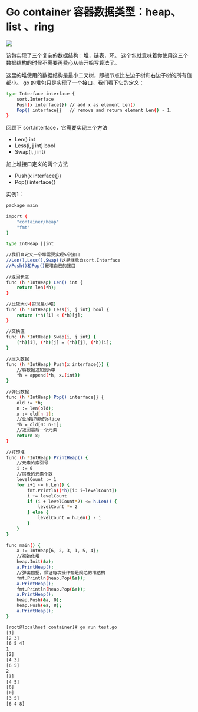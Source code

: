 #  Go container 容器数据类型：heap、list 、ring
![](https://img-blog.csdnimg.cn/6a1677133e7e426f838f9c349cd2c74d.png)



该包实现了三个复杂的数据结构：堆，链表，环。 这个包就意味着你使用这三个数据结构的时候不需要再费心从头开始写算法了。

这里的堆使用的数据结构是最小二叉树，即根节点比左边子树和右边子树的所有值都小。 go 的堆包只是实现了一个接口，我们看下它的定义：

```bash
type Interface interface {
    sort.Interface
    Push(x interface{}) // add x as element Len()
    Pop() interface{}   // remove and return element Len() - 1.
}
```
 回顾下 sort.Interface，它需要实现三个方法

 - Len() int
 - Less(i, j int) bool
 - Swap(i, j int)

加上堆接口定义的两个方法

 - Push(x interface{})
 - Pop() interface{}

实例1：
```bash
package main
 
import (
    "container/heap"
    "fmt"
)
 
type IntHeap []int
 
//我们自定义一个堆需要实现5个接口
//Len(),Less(),Swap()这是继承自sort.Interface
//Push()和Pop()是堆自已的接口
 
//返回长度
func (h *IntHeap) Len() int {
    return len(*h);
}
 
//比较大小(实现最小堆)
func (h *IntHeap) Less(i, j int) bool {
    return (*h)[i] < (*h)[j];
}
 
//交换值
func (h *IntHeap) Swap(i, j int) {
    (*h)[i], (*h)[j] = (*h)[j], (*h)[i];
}
 
//压入数据
func (h *IntHeap) Push(x interface{}) {
    //将数据追加到h中
    *h = append(*h, x.(int))
}
 
//弹出数据
func (h *IntHeap) Pop() interface{} {
    old := *h;
    n := len(old);
    x := old[n-1];
    //让h指向新的slice
    *h = old[0: n-1];
    //返回最后一个元素
    return x;
}
 
//打印堆
func (h *IntHeap) PrintHeap() {
    //元素的索引号
    i := 0
    //层级的元素个数
    levelCount := 1
    for i+1 <= h.Len() {
        fmt.Println((*h)[i: i+levelCount])
        i += levelCount
        if (i + levelCount*2) <= h.Len() {
            levelCount *= 2
        } else {
            levelCount = h.Len() - i
        }
    }
}
 
func main() {
    a := IntHeap{6, 2, 3, 1, 5, 4};
    //初始化堆
    heap.Init(&a);
    a.PrintHeap();
    //弹出数据，保证每次操作都是规范的堆结构
    fmt.Println(heap.Pop(&a));
    a.PrintHeap();
    fmt.Println(heap.Pop(&a));
    a.PrintHeap();
    heap.Push(&a, 0);
    heap.Push(&a, 8);
    a.PrintHeap();
}
```

```bash
[root@localhost container]# go run test.go 
[1]
[2 3]
[6 5 4]
1
[2]
[4 3]
[6 5]
2
[3]
[4 5]
[6]
[0]
[3 5]
[6 4 8]
```

